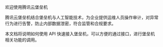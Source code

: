 欢迎使用腾讯云堡垒机

腾讯云堡垒机结合堡垒机与人工智能技术，为企业提供运维人员操作审计，对异常行为进行告警，防止内部数据泄密，符合监管和合规要求。

本文档将说明如何使用 API 快速接入堡垒机，可以方便的通过接口，进行堡垒机相关功能的调用。